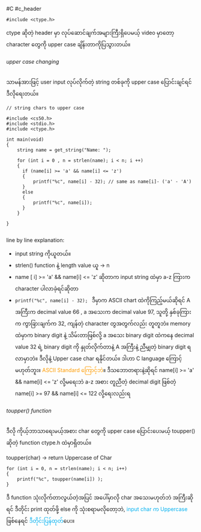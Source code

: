 #C #c_header

`#include <ctype.h>`

ctype ဆိုတဲ့ header မှာ လုပ်ဆောင်ချက်အများကြီးရှိပေမယ့် video မှာတော့ character တွေကို upper case ချိန်းတာကိုပြသွားတယ်။ 

###### upper case changing

သာမန်အားဖြင့် user input လုပ်လိုက်တဲ့ string တစ်ခုကို upper case ပြောင်းချင်ရင် ဒီလိုရေးတယ်။

```
// string chars to upper case

#include <cs50.h>
#include <stdio.h>
#include <ctype.h>

int main(void)
{
	string name = get_string("Name: ");

	for (int i = 0 , n = strlen(name); i < n; i ++)
	{
	  if (name[i] >= 'a' && name[i] <= 'z')
	  {
		  printf("%c", name[i] - 32); // same as name[i]- ('a' - 'A')
	  }
	  else 
	  {
		  printf("%c", name[i]);
	  }
	}

}


```

line by line explanation:

- input string ကိုယူတယ်။
- strlen() function နဲ့ length value ယူ -> n
- name \[ i\] >= 'a' && name\[i] <= 'z' ဆိုတာက input string ထဲမှာ ‌a-z ကြားက character ပါလာခဲ့ရင်ဆိုတာ
- `printf("%c", name[i] - 32); ` ဒီမှာက ASCII chart ထဲကိုကြည့်မယ်ဆိုရင် A အကြီးက decimal value 66 , a အသေးက decimal value 97, သူတို့ နှစ်ခုကြားက ကွာခြားချက်က 32, ကျန်တဲ့ character တွအတွက်လည်း တူတူဘဲ။ memory ထဲမှာက binary digit နဲ့ သိမ်းတာဖြစ်လို့ ‌a အသေး binary digit ထဲကနေ decimal value 32 ရဲ့ binary digit ကို နှုတ်လိုက်တာနဲ့ A အကြီးနဲ့ ညီမျှတဲ့ binary digit ရလာမှာဘဲ။  ဒီလိုနဲ့ Upper case char ရနိုင်တယ်။ ဒါဟာ C language ကြောင့်မဟုတ်ဘူး။ <span style="color:rgb(255, 155, 0)">ASCII Standard ကြောင့်ဘဲ</span>။ ဒီသဘောတရားနဲ့ဆိုရင် name\[i\] >= 'a' && name\[i] <= 'z' လို့မ‌ရေးဘဲ a-z အစား တူညီတဲ့ decimal digit ဖြစ်တဲ့ name\[i\] >= 97 && name\[i] <= 122 လို့ရေးလည်းရ

###### toupper() function

ဒီလို ကိုယ့်ဘာသာရေးမယ့်အစား char တွေကို upper case ပြောင်းပေးမယ့် toupper() ဆိုတဲ့ function ctype.h ထဲမှာရှိတယ်။

toupper(char) -> return Uppercase of Char

```
for (int i = 0, n = strlen(name); i < n; i++)
{
	printf("%c", toupper(name[i]) );
}

```

ဒီ function သုံးလိုက်တာလွယ်တဲ့အပြင် အပေါ်မှာလို char အသေးမဟုတ်ဘဲ အကြီးဆိုရင် ဒီတိုင်း print ထုတ်ဖို့ else ကို သုံးစရာမလိုတော့ဘဲ, <span style="color:rgb(0, 176, 240)">input char က Uppercase</span> ဖြစ်နေရင် <span style="color:rgb(0, 176, 240)">ဒီတိုင်းပြန်ထုတ်</span>ပေး။ 
